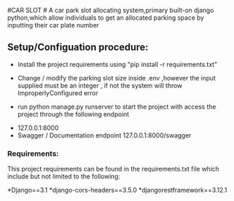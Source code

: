 #CAR SLOT #
A car park slot allocating system,primary built-on django python,which allow 
individuals to get an allocated parking space by inputting their car plate number

## Setup/Configuation procedure: ###
* Install the project requirements using "pip install -r requirements.txt"
* Change / modify the parking slot size inside .env ,however the input supplied  must be an integer ,
if not the system will throw ImproperlyConfigured error

* run python manage.py runserver to start the project with access the project through the following endpoint
- 127.0.0.1:8000
- Swagger / Documentation endpoint
    127.0.0.1:8000/swagger

### Requirements: ###
This project requirements can be found in the requirements.txt file
which include but not limited to the following:


*Django==3.1
*django-cors-headers==3.5.0
*djangorestframework==3.12.1
